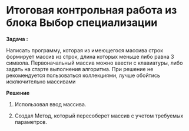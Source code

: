 # Итоговая контрольная работа из блока Выбор специализации

**Задача :**

Написать программу, которая из имеющегося массива строк формирует массив из строк, длина которых меньше либо равна 3 символа. Первоначальный массив можно ввести с клавиатуры, либо задать на старте выполнения алгоритма. При решение не рекомендуется пользоваться коллекциями, лучше обойтись исключительно массивами

**Решение**

1. Использовал ввод массива.

2. Создал Метод, который пересоберет массив с учетом требуемых параметров.
